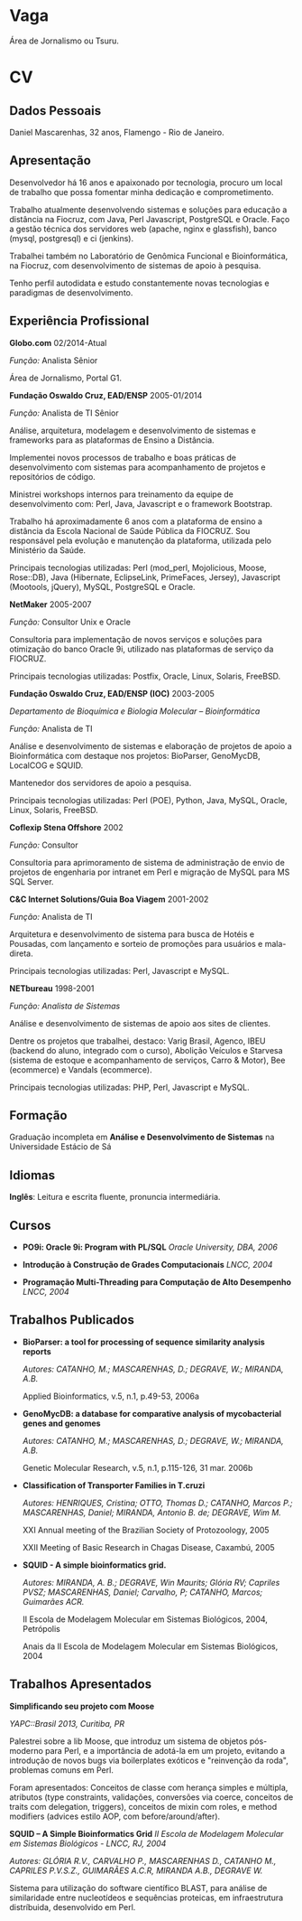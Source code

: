 Vaga
====

Área de Jornalismo ou Tsuru.

CV
==

## Dados Pessoais

Daniel Mascarenhas, 32 anos, Flamengo - Rio de Janeiro.

## Apresentação

Desenvolvedor há 16 anos e apaixonado por tecnologia, procuro um local de trabalho que possa fomentar minha dedicação e comprometimento.

Trabalho atualmente desenvolvendo sistemas e soluções para educação a distância na Fiocruz, com Java, Perl Javascript, PostgreSQL e Oracle.
Faço a gestão técnica dos servidores web (apache, nginx e glassfish), banco (mysql, postgresql) e ci (jenkins).

Trabalhei também no Laboratório de Genômica Funcional e Bioinformática, na Fiocruz, com desenvolvimento de sistemas de apoio à pesquisa.

Tenho perfil autodidata e estudo constantemente novas tecnologias e paradigmas de desenvolvimento.

## Experiência Profissional

**Globo.com**
02/2014-Atual

*Função:* Analista Sênior

Área de Jornalismo, Portal G1.

**Fundação Oswaldo Cruz, EAD/ENSP**
2005-01/2014

*Função:* Analista de TI Sênior

Análise, arquitetura, modelagem e desenvolvimento de sistemas e frameworks para as plataformas de Ensino a Distância.

Implementei novos processos de trabalho e boas práticas de desenvolvimento com sistemas para acompanhamento de projetos e repositórios de código.

Ministrei workshops internos para treinamento da equipe de desenvolvimento com: Perl, Java, Javascript e o framework Bootstrap.

Trabalho há aproximadamente 6 anos com a plataforma de ensino a distância da Escola Nacional de Saúde Pública da FIOCRUZ.
Sou responsável pela evolução e manutenção da plataforma, utilizada pelo Ministério da Saúde.

Principais tecnologias utilizadas: Perl (mod_perl, Mojolicious, Moose, Rose::DB), Java (Hibernate, EclipseLink, PrimeFaces, Jersey), Javascript (Mootools, jQuery), MySQL, PostgreSQL e Oracle.

**NetMaker**
2005-2007

*Função:* Consultor Unix e Oracle

Consultoria para implementação de novos serviços e soluções para otimização do banco Oracle 9i, utilizado nas plataformas de serviço da FIOCRUZ.

Principais tecnologias utilizadas: Postfix, Oracle, Linux, Solaris, FreeBSD.

**Fundação Oswaldo Cruz, EAD/ENSP (IOC)**
2003-2005

*Departamento de Bioquímica e Biologia Molecular – Bioinformática*

*Função:* Analista de TI

Análise e desenvolvimento de sistemas e elaboração de projetos de apoio a Bioinformática com destaque nos projetos: BioParser, GenoMycDB, LocalCOG e SQUID.

Mantenedor dos servidores de apoio a pesquisa.

Principais tecnologias utilizadas: Perl (POE), Python, Java, MySQL, Oracle, Linux, Solaris, FreeBSD.

**Coflexip Stena Offshore**
2002

*Função:* Consultor

Consultoria para aprimoramento de sistema de administração de envio de projetos de engenharia por intranet em Perl e migração de MySQL para MS SQL Server.

**C&C Internet Solutions/Guia Boa Viagem**
2001-2002

*Função:* Analista de TI

Arquitetura e desenvolvimento de sistema para busca de Hotéis e Pousadas, com lançamento e sorteio de promoções para usuários e mala-direta.

Principais tecnologias utilizadas: Perl, Javascript e MySQL.

**NETbureau**
1998-2001

*Função: Analista de Sistemas*

Análise e desenvolvimento de sistemas de apoio aos sites de clientes.

Dentre os projetos que trabalhei, destaco: Varig Brasil, Agenco, IBEU (backend do aluno, integrado com o curso), Abolição Veículos e Starvesa (sistema de estoque e acompanhamento de serviços, Carro & Motor), Bee (ecommerce) e Vandals (ecommerce).

Principais tecnologias utilizadas: PHP, Perl, Javascript e MySQL.

## Formação

Graduação incompleta em **Análise e Desenvolvimento de Sistemas** na Universidade Estácio de Sá

## Idiomas

**Inglês**: Leitura e escrita fluente, pronuncia intermediária.

## Cursos

 - **PO9i: Oracle 9i: Program with PL/SQL**
   *Oracle University, DBA, 2006*

 - **Introdução à Construção de Grades Computacionais**
   *LNCC, 2004*

 - **Programação Multi-Threading para Computação de Alto Desempenho**
   *LNCC, 2004*

## Trabalhos Publicados

 - **BioParser: a tool for processing of sequence similarity analysis reports**

   *Autores: CATANHO, M.; MASCARENHAS, D.; DEGRAVE, W.; MIRANDA, A.B.*

   Applied Bioinformatics, v.5, n.1, p.49-53, 2006a

 - **GenoMycDB: a database for comparative analysis of mycobacterial genes and genomes**

   *Autores: CATANHO, M.; MASCARENHAS, D.; DEGRAVE, W.; MIRANDA, A.B.*

   Genetic Molecular Research, v.5, n.1, p.115-126, 31 mar. 2006b

 - **Classification of Transporter Families in T.cruzi**

   *Autores: HENRIQUES, Cristina; OTTO, Thomas D.; CATANHO, Marcos P.; MASCARENHAS, Daniel; MIRANDA, Antonio B. de; DEGRAVE, Wim M.*

   XXI Annual meeting of the Brazilian Society of Protozoology, 2005

   XXII Meeting of Basic Research in Chagas Disease, Caxambú, 2005

 - **SQUID - A simple bioinformatics grid.**

   *Autores: MIRANDA, A. B.; DEGRAVE, Win Maurits; Glória RV; Capriles PVSZ; MASCARENHAS, Daniel; Carvalho, P; CATANHO, Marcos; Guimarães ACR.*

   II Escola de Modelagem Molecular em Sistemas Biológicos, 2004, Petrópolis

   Anais da II Escola de Modelagem Molecular em Sistemas Biológicos, 2004

## Trabalhos Apresentados

**Simplificando seu projeto com Moose**

*YAPC::Brasil 2013, Curitiba, PR*

Palestrei sobre a lib Moose, que introduz um sistema de objetos pós-moderno
para Perl, e a importância de adotá-la em um projeto, evitando a introdução
de novos bugs via boilerplates exóticos e "reinvenção da roda", problemas
comuns em Perl.

Foram apresentados: Conceitos de classe com herança simples e múltipla,
atributos (type constraints, validações, conversões via coerce, conceitos de
traits com delegation, triggers), conceitos de mixin com roles, e method
modifiers (advices estilo AOP, com before/around/after).

**SQUID – A Simple Bioinformatics Grid**
*II Escola de Modelagem Molecular em Sistemas Biológicos - LNCC, RJ, 2004*

*Autores: GLÓRIA R.V., CARVALHO P., MASCARENHAS D., CATANHO M., CAPRILES P.V.S.Z., GUIMARÃES A.C.R, MIRANDA A.B., DEGRAVE W.*

Sistema para utilização do software científico BLAST, para análise de
similaridade entre nucleotídeos e sequências proteicas, em infraestrutura
distríbuida, desenvolvido em Perl.
